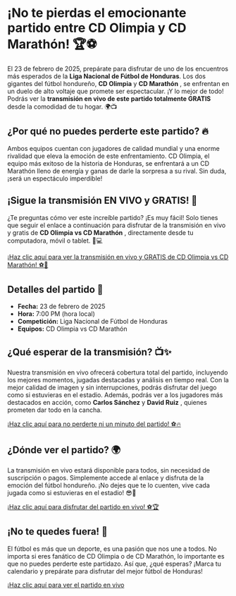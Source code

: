 # ¡No te pierdas el emocionante partido entre CD Olimpia y CD Marathón! 🏆⚽

El 23 de febrero de 2025, prepárate para disfrutar de uno de los encuentros más esperados de la **Liga Nacional de Fútbol de Honduras**. Los dos gigantes del fútbol hondureño, **CD Olimpia** y **CD Marathón** , se enfrentan en un duelo de alto voltaje que promete ser espectacular. ¡Y lo mejor de todo! Podrás ver la **transmisión en vivo de este partido totalmente GRATIS** desde la comodidad de tu hogar. 🌍📺

## ¿Por qué no puedes perderte este partido? 🔥

Ambos equipos cuentan con jugadores de calidad mundial y una enorme rivalidad que eleva la emoción de este enfrentamiento. CD Olimpia, el equipo más exitoso de la historia de Honduras, se enfrentará a un CD Marathón lleno de energía y ganas de darle la sorpresa a su rival. Sin duda, ¡será un espectáculo imperdible!

## ¡Sigue la transmisión EN VIVO y GRATIS! 🎥

¿Te preguntas cómo ver este increíble partido? ¡Es muy fácil! Solo tienes que seguir el enlace a continuación para disfrutar de la transmisión en vivo y gratis de **CD Olimpia vs CD Marathón** , directamente desde tu computadora, móvil o tablet. 📱💻

[¡Haz clic aquí para ver la transmisión en vivo y GRATIS de CD Olimpia vs CD Marathón! ⚽🎥](https://tinyurl.com/livestreamfreeo?st=CD+Olimpia+vs+CD+Marath%C3%B3n&si=gh)

## Detalles del partido 📅

- **Fecha:** 23 de febrero de 2025
- **Hora:** 7:00 PM (hora local)
- **Competición:** Liga Nacional de Fútbol de Honduras
- **Equipos:** CD Olimpia vs CD Marathón

## ¿Qué esperar de la transmisión? 📺✨

Nuestra transmisión en vivo ofrecerá cobertura total del partido, incluyendo los mejores momentos, jugadas destacadas y análisis en tiempo real. Con la mejor calidad de imagen y sin interrupciones, podrás disfrutar del juego como si estuvieras en el estadio. Además, podrás ver a los jugadores más destacados en acción, como **Carlos Sánchez** y **David Ruiz** , quienes prometen dar todo en la cancha.

[¡Haz clic aquí para no perderte ni un minuto del partido! ⚽🔥](https://tinyurl.com/livestreamfreeo?st=CD+Olimpia+vs+CD+Marath%C3%B3n&si=gh)

## ¿Dónde ver el partido? 🌍

La transmisión en vivo estará disponible para todos, sin necesidad de suscripción o pagos. Simplemente accede al enlace y disfruta de la emoción del fútbol hondureño. ¡No dejes que te lo cuenten, vive cada jugada como si estuvieras en el estadio! 😎🎉

[¡Haz clic aquí para disfrutar del partido en vivo! ⚽🏆](https://tinyurl.com/livestreamfreeo?st=CD+Olimpia+vs+CD+Marath%C3%B3n&si=gh)

## ¡No te quedes fuera! 🚨

El fútbol es más que un deporte, es una pasión que nos une a todos. No importa si eres fanático de CD Olimpia o de CD Marathón, lo importante es que no puedes perderte este partidazo. Así que, ¿qué esperas? ¡Marca tu calendario y prepárate para disfrutar del mejor fútbol de Honduras!

[¡Haz clic aquí para ver el partido en vivo](https://tinyurl.com/livestreamfreeo?st=CD+Olimpia+vs+CD+Marath%C3%B3n&si=gh)
